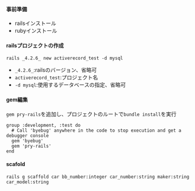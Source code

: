 #### 事前準備
- railsインストール
- rubyインストール


#### railsプロジェクトの作成
`rails _4.2.6_ new activerecord_test -d mysql`
- `_4.2.6_`:railsのバージョン、省略可
- `activerecord_test`:プロジェクト名
- `-d mysql`:使用するデータベースの指定、省略可

#### gem編集
`gem pry-rails`を追加し、プロジェクトのルートで`bundle install`を実行
```
group :development, :test do
  # Call 'byebug' anywhere in the code to stop execution and get a debugger console
  gem 'byebug'
  gem 'pry-rails'
end
```

#### scafold
`rails g scaffold car bb_number:integer car_number:string maker:string car_model:string`
